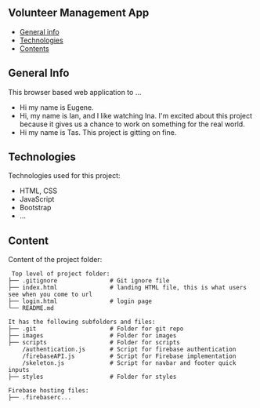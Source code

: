 ## Volunteer Management App

* [General info](#general-info)
* [Technologies](#technologies)
* [Contents](#content)

## General Info
This browser based web application to ...
* Hi my name is Eugene.
* Hi, my name is Ian, and I like watching Ina. I'm excited about this project because it gives us a chance to work on something for the real world.
* Hi my name is Tas. This project is gitting on fine.
	
## Technologies
Technologies used for this project:
* HTML, CSS
* JavaScript
* Bootstrap 
* ...
	
## Content
Content of the project folder:

```
 Top level of project folder: 
├── .gitignore               # Git ignore file
├── index.html               # landing HTML file, this is what users see when you come to url
├── login.html               # login page
└── README.md

It has the following subfolders and files:
├── .git                     # Folder for git repo
├── images                   # Folder for images
├── scripts                  # Folder for scripts
    /authentication.js       # Script for firebase authentication
    /firebaseAPI.js          # Script for Firebase implementation
    /skeleton.js             # Script for navbar and footer quick inputs
├── styles                   # Folder for styles

Firebase hosting files: 
├── .firebaserc...


```

